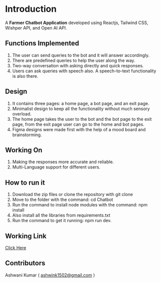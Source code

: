 # Introduction
A **Farmer Chatbot Application** developed using Reactjs, Tailwind CSS, Wishper API, and Open AI API.

## Functions Implemented
1. The user can send queries to the bot and it will answer accordingly.
2. There are predefined queries to help the user along the way.
3. Two-way conversation with asking directly and quick responses.
4. Users can ask queries with speech also. A speech-to-text functionality is also there.

## Design
1. It contains three pages: a home page, a bot page, and an exit page.
2. Minimalist design to keep all the functionality without much sensory overload.
3. The home page takes the user to the bot and the bot page to the exit page, from the exit page user can go to the home and bot pages.
4. Figma designs were made first with the help of a mood board and brainstorming.

## Working On
1. Making the responses more accurate and reliable.
2. Multi-Language support for different users.

## How to run it
1. Download the zip files or clone the repository with git clone
2. Move to the folder with the command: cd Chatbot
3. Run the command to install node modules with the command: npm install
4. Also install all the libraries from requirements.txt
5. Run the command to get it running:  npm run dev.

## Working Link
[Click Here](https://farmer-chatbot.netlify.app/)

## Contributors
Ashwani Kumar ( ashwink1502@gmail.com )
